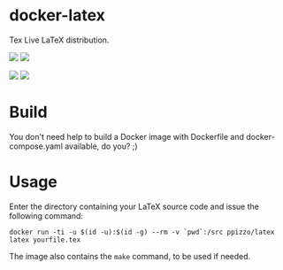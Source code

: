 # docker-latex
Tex Live LaTeX distribution.

[![](https://images.microbadger.com/badges/version/ppizzo/latex.svg)](https://microbadger.com/images/ppizzo/latex "Get your own version badge on microbadger.com")
[![](https://images.microbadger.com/badges/image/ppizzo/latex.svg)](https://microbadger.com/images/ppizzo/latex "Get your own image badge on microbadger.com")

[![](https://images.microbadger.com/badges/version/ppizzo/latex:alpine.svg)](https://microbadger.com/images/ppizzo/latex:alpine "Get your own version badge on microbadger.com")
[![](https://images.microbadger.com/badges/image/ppizzo/latex:alpine.svg)](https://microbadger.com/images/ppizzo/latex:alpine "Get your own image badge on microbadger.com")

# Build
You don't need help to build a Docker image with Dockerfile and docker-compose.yaml available, do you? ;)

# Usage
Enter the directory containing your LaTeX source code and issue the following command:

```
docker run -ti -u $(id -u):$(id -g) --rm -v `pwd`:/src ppizzo/latex latex yourfile.tex
```

The image also contains the `make` command, to be used if needed.
